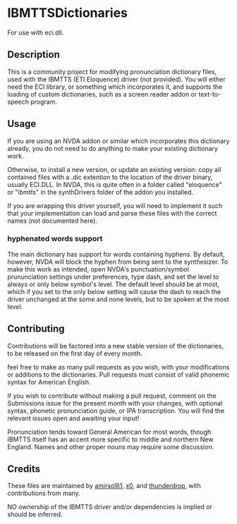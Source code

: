 # IBMTTSDictionaries
For use with eci.dll.
## Description
This is a community project for modifying pronunciation dictionary files, used with the IBMTTS (ETI Eloquence) driver (not provided). You will either need the ECI library, or something which incorporates it, and    supports the loading of custom dictionaries, such as a screen reader addon or text-to-speech program.
## Usage
If you are using an NVDA addon or similar which incorporates this dictionary already, you do not need to do anything to make your existing dictionary work.

Otherwise, to install a new version, or update an existing version: copy all contained files with a .dic  extention to the location of the driver binary, usually ECI.DLL.
In NVDA, this is quite often in a folder called "eloquence" or "ibmtts" in the synthDrivers folder of the addon you installed.

If you are wrapping this driver yourself, you will need to implement it such that your implementation can load and parse these files with the correct names (not documented here).
### hyphenated words support
The main dictionary has support for words containing hyphens. By default, however, NVDA will block the hyphen from being sent to the synthesizer. To make this work as intended, open NVDA's punctuation/symbol prununciation settings under preferences, type dash, and set the level to always or only below symbol's level. The default level should be at most, which if you set to the only below setting will cause the dash to reach the driver unchanged at the some and none levels, but to be spoken at the most level.
## Contributing
Contributions will be factored into a new stable version of the dictionaries, to be released on the first day of every month.

feel free to make as many pull requests as you wish, with your modifications or additions to the dictionaries. Pull requests must consist of valid phonemic syntax for American English.

If you wish to contribute without making a pull request, comment on the Submissions issue for the present month with your changes, with optional syntax, phonetic pronunciation guide, or IPA transcription. You will find the relevant issues open and awaiting your input!

Pronunciation tends toward General American for most words, though IBMTTS itself has an accent more specific to middle and northern New England. Names and other proper nouns may require some discussion.

## Credits
These files are maintained by [amirsol81](https://github.com/amirsol81),   [x0](https://github.com/ultrasound1372), and [thunderdrop](https://github.com/thunderdrop), with contributions from many.

NO ownership of the IBMTTS driver and/or dependencies is implied or should be inferred.
    
